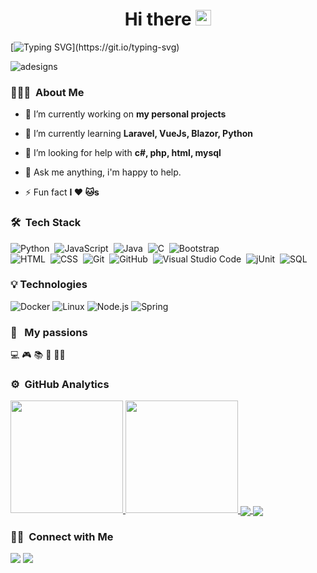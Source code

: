 
<h1 align="center">Hi there <img src="https://media.giphy.com/media/hvRJCLFzcasrR4ia7z/giphy.gif" width="25px"></h1>

<!-- Typing SVG by DenverCoder1 - https://github.com/DenverCoder1/readme-typing-svg -->
[![Typing SVG](https://readme-typing-svg.herokuapp.com?lines=Nice+to+meet+you...;My+name+is+Alejandro;I'm+Software+Engineer;Web+Developer;and+always+learning+new+things.)](https://git.io/typing-svg)

<p align="left"> <img src="https://komarev.com/ghpvc/?username=adesigns&label=Profile%20views&color=0e75b6&style=flat" alt="adesigns" /> </p>


### 👨🏻‍💻 &nbsp;About Me

- 🔭 I’m currently working on **my personal projects**

- :page_with_curl: I’m currently learning **Laravel, VueJs, Blazor, Python**

- 🤝 I’m looking for help with **c#, php, html, mysql**

- 💬 Ask me anything, i'm happy to help.

- ⚡ Fun fact **I :heart: :cat:s**

### 🛠 &nbsp;Tech Stack

![Python](https://img.shields.io/badge/-Python-05122A?style=flat&logo=python)&nbsp;
![JavaScript](https://img.shields.io/badge/-JavaScript-05122A?style=flat&logo=javascript)&nbsp;
![Java](https://img.shields.io/badge/-Java-05122A?style=flat&logo=Java&logoColor=FFA518)&nbsp;
![C](https://img.shields.io/badge/-C-05122A?style=flat&logo=C&logoColor=A8B9CC)&nbsp;
![Bootstrap](https://img.shields.io/badge/-Bootstrap-05122A?style=flat&logo=bootstrap&logoColor=563D7C)\
![HTML](https://img.shields.io/badge/-HTML-05122A?style=flat&logo=HTML5)&nbsp;
![CSS](https://img.shields.io/badge/-CSS-05122A?style=flat&logo=CSS3&logoColor=1572B6)&nbsp;
![Git](https://img.shields.io/badge/-Git-05122A?style=flat&logo=git)&nbsp;
![GitHub](https://img.shields.io/badge/-GitHub-05122A?style=flat&logo=github)&nbsp;
![Visual Studio Code](https://img.shields.io/badge/-Visual%20Studio%20Code-05122A?style=flat&logo=visual-studio-code&logoColor=007ACC)&nbsp;
![jUnit](https://img.shields.io/badge/jUnit%20-%23150458.svg?&style=flat&logo=Java&logoColor=white)&nbsp;
![SQL](https://img.shields.io/badge/-SQL-05122A?style=flat&logo=MySQL)

### 💡 Technologies

![Docker](https://img.shields.io/badge/-Docker-000?&logo=Docker)
![Linux](https://img.shields.io/badge/-Linux-000?&logo=Linux)
![Node.js](https://img.shields.io/badge/-Node.js-000?&logo=node.js)
![Spring](https://img.shields.io/badge/-Spring-000?&logo=Spring)


### 🧡 &nbsp;&nbsp;My passions

 💻
 🎮
 📚
 🥾
 🚴‍♂️

### ⚙️ &nbsp;GitHub Analytics

<p align="left">
<a href="https://github.com/Adesings">
  <img height="180em" src="https://github-readme-stats-eight-theta.vercel.app/api?username=Adesings&show_icons=true&theme=dark&include_all_commits=true&count_private=true" />
  <img height="180em" src="https://github-readme-stats-eight-theta.vercel.app/api/top-langs/?username=Adesings&layout=compact&langs_count=8 &theme=dark&include_all_commits=true&count_private=true" />
</a>
<a href="https://github.com/adesings/idea-app-laravel-vue">
  <img align="center" src="https://github-readme-stats.vercel.app/api/pin/?username=adesings&repo=idea-app-laravel-vue&show_icons=true&theme=dark&include_all_commits=true&count_private=true" />
</a>
<a href="https://github.com/adesings/poster-shop">
  <img align="center" src="https://github-readme-stats.vercel.app/api/pin/?username=adesings&repo=poster-shop&show_icons=true&theme=dark&include_all_commits=true&count_private=true" />
</a>

</p>

### 🤝🏻 &nbsp;Connect with Me

 <a href="https://linkedin.com/in/alejandro-loaiza-o" alt="LinkedIn">
        <img src="https://img.shields.io/badge/-LinkedIn-blue?style=flat&logo=linkedin" /></a>
<a href="mailto:loaizaojeda.alejandro@gmail.com"><img src="https://img.shields.io/badge/-loaizaojeda.alejandro@gmail.com-D14836?style=flat&logo=Gmail&logoColor=white" /></a>



<!--
**Adesings/Adesings** is a ✨ _special_ ✨ repository because its `README.md` (this file) appears on your GitHub profile.

Here are some ideas to get you started:

- 
- 👯 I’m looking to collaborate on ...
- 🤔 I’m looking for help with ...
- 💬 Ask me about ...
- 📫 How to reach me: ...
- 😄 Pronouns: ...
- ⚡ Fun fact: ...
-->
